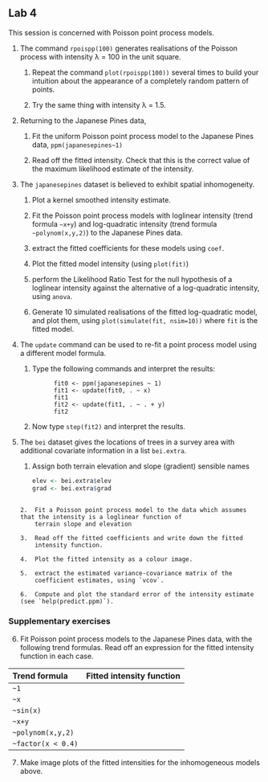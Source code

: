 ## Lab 4

This session is concerned with Poisson point process models.

1.  The command `rpoispp(100)` generates realisations of the
    Poisson process with intensity λ = 100 in the unit square.

    1.  Repeat the command `plot(rpoispp(100))` several times
        to build your intuition about the appearance of a completely
        random pattern of points.

    2.  Try the same thing with intensity λ = 1.5.

2.  Returning to the Japanese Pines data,

    1.  Fit the uniform Poisson point process model to the Japanese
        Pines data,
        `ppm(japanesepines~1)`

    2.  Read off the fitted intensity. Check that this is the correct
        value of the maximum likelihood estimate of the intensity.

3.  The `japanesepines` dataset is believed to exhibit
    spatial inhomogeneity.

    1.  Plot a kernel smoothed intensity estimate.

    2.  Fit the Poisson point process models with loglinear intensity
        (trend formula `~x+y`) and log-quadratic intensity (trend
        formula `~polynom(x,y,2)`) to the Japanese Pines data.

    3.  extract the fitted coefficients for these models using
        `coef`.

    4.  Plot the fitted model intensity (using `plot(fit)`)

    5.  perform the Likelihood Ratio Test for the null hypothesis of a
        loglinear intensity against the alternative of a log-quadratic
        intensity, using `anova`.

    6.  Generate 10 simulated realisations of the fitted log-quadratic
        model, and plot them, using `plot(simulate(fit,
        nsim=10))` where `fit` is the fitted model.

4.  The `update` command can be used to re-fit a point
    process model using a different model formula.

    1.  Type the following commands and interpret the results:

                  fit0 <- ppm(japanesepines ~ 1)
                  fit1 <- update(fit0, . ~ x)
                  fit1
                  fit2 <- update(fit1, . ~ . + y)
                  fit2

    2.  Now type `step(fit2)` and interpret the results.

5.  The `bei` dataset gives the locations of trees in a survey area with additional
    covariate information in a list `bei.extra`.

    1.  Assign both terrain elevation and slope (gradient) sensible names
    	```r
        elev <- bei.extra$elev
        grad <- bei.extra$grad
	```

    2.  Fit a Poisson point process model to the data which assumes that the intensity is a loglinear function of
        terrain slope and elevation

    3.  Read off the fitted coefficients and write down the fitted
        intensity function.

    4.  Plot the fitted intensity as a colour image.

    5.  extract the estimated variance-covariance matrix of the
        coefficient estimates, using `vcov`.

    6.  Compute and plot the standard error of the intensity estimate (see `help(predict.ppm)`).

### Supplementary exercises

6.  Fit Poisson point process models to the Japanese Pines data, with
    the following trend formulas. Read off an expression for the fitted
    intensity function in each case.

|Trend formula|Fitted intensity function                        |
|:-----------------|:-------------------------------------------|
|`~1`              |                                            |
|`~x`              |                                            |
|`~sin(x)`         |                                            |
|`~x+y`            |                                            |
|`~polynom(x,y,2)` |                                            |
 `~factor(x < 0.4)`|                                            |

7.  Make image plots of the fitted intensities for the inhomogeneous
    models above.


